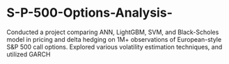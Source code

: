 # S-P-500-Options-Analysis-
Conducted a project comparing ANN, LightGBM, SVM, and Black-Scholes model in pricing and delta hedging on 1M+ observations of European-style S&amp;P 500 call options. Explored various volatility estimation techniques, and utilized GARCH
